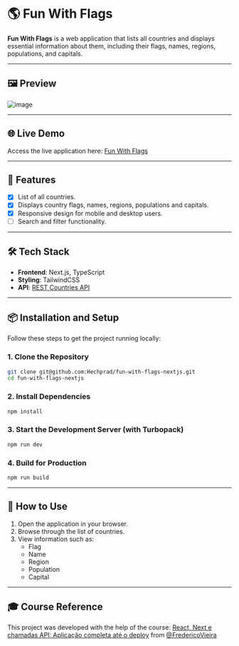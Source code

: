 # 🌎 Fun With Flags

**Fun With Flags** is a web application that lists all countries and displays essential information about them, including their flags, names, regions, populations, and capitals.

---

## 🖼️ Preview

![image](https://github.com/user-attachments/assets/99697190-72a5-4412-ac84-d818a2d6d96f)

---

## 🌐 Live Demo

Access the live application here: [Fun With Flags](https://fun-with-flags-nextjs.vercel.app/)

---

## 🚀 Features

- [x] List of all countries.
- [x] Displays country flags, names, regions, populations and capitals.
- [x] Responsive design for mobile and desktop users.
- [ ] Search and filter functionality.

---

## 🛠️ Tech Stack

- **Frontend**: Next.js, TypeScript
- **Styling**: TailwindCSS
- **API**: [REST Countries API](https://restcountries.com)

---

## 📦 Installation and Setup

Follow these steps to get the project running locally:

### 1. Clone the Repository
```bash
git clone git@github.com:Hechprad/fun-with-flags-nextjs.git
cd fun-with-flags-nextjs
```

### 2. Install Dependencies
```bash
npm install
```

### 3. Start the Development Server (with Turbopack)
```bash
npm run dev
```

### 4. Build for Production
```bash
npm run build
```

---

## 📖 How to Use

1. Open the application in your browser.
2. Browse through the list of countries.
3. View information such as:
   - Flag
   - Name
   - Region
   - Population
   - Capital

---

## 🎓 Course Reference

This project was developed with the help of the course: [React, Next e chamadas API: Aplicação completa até o deploy](https://www.udemy.com/course/fwfcurso/) from [@FredericoVieira](https://github.com/FredericoVieira)
